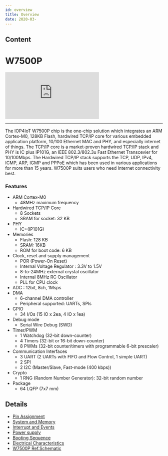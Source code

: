 ```yaml
---
id: overview
title: Overview
date: 2020-03-
---
```



## Content

# W7500P
![Figure 1 W7500 Chip](http://wizwiki.net/wiki/lib/exe/fetch.php?media=products:w7500p:20150908_171109.png "Figure 1 W7500P Chip")

----

The IOP4IoT W7500P chip is the one-chip solution which integrates an ARM Cortex-M0, 128KB Flash, hardwired TCP/IP core for various embedded application platform, 10/100 Ethernet MAC and PHY, and especially internet of things.
The TCP/IP core is a market-proven hardwired TCP/IP stack and PHY is IC plus IP101G, an IEEE 802.3/802.3u Fast Ethernet Transcevier for 10/100Mbps. The Hardwired TCP/IP stack supports the TCP, UDP, IPv4, ICMP, ARP, IGMP and PPPoE which has been used in various applications for more than 15 years. W7500P suits users who need Internet connectivity best.

### Features
* ARM Cortex-M0
  * 48MHz maximum frequency
* Hardwired TCP/IP Core
    * 8 Sockets
    * SRAM for socket: 32 KB
* PHY
    * IC+(IP101G)
* Memories
  * Flash: 128 KB
  * SRAM: 16KB
  * ROM for boot code: 6 KB
* Clock, reset and supply management
	* POR (Power-On Reset)
	* Internal Voltage Regulator : 3.3V to 1.5V
	* 8-to-24MHz external crystal oscillator
	* Internal 8MHz RC Oscillator
	* PLL for CPU clock
* ADC : 12bit, 8ch, 1Msps
* DMA
    * 6-channel DMA controller
    * Peripheral supported: UARTs, SPIs
* GPIO
    * 34 I/Os (15 IO x 2ea, 4 IO x 1ea)
* Debug mode
    * Serial Wire Debug (SWD)
* Timer/PWM
	* 1 Watchdog (32-bit down-counter)
	* 4 Timers (32-bit or 16-bit down-counter)
	* 8 PWMs (32-bit counter/timers with programmable 6-bit prescaler)
* Communication Interfaces
    * 3 UART (2 UARTs with FIFO and Flow Control, 1 simple UART)
    * 2 SPI
    * 2 I2C (Master/Slave, Fast-mode (400 kbps))
* Crypto
    * 1 RNG (Random Number Generator): 32-bit random number
* Package
    * 64 LQFP (7x7 mm)


## Details
- [Pin Assignment](http://wizwiki.net/wiki/doku.php?id=products:w7500p:overview:pinassignment)
- [System and Memory](http://wizwiki.net/wiki/doku.php?id=products:w7500:overview:systemandmemory)
- [Interrupt and Events](http://wizwiki.net/wiki/doku.php?id=products:w7500:overview:intandevents)
- [Power supply](http://wizwiki.net/wiki/doku.php?id=products:w7500:overview:powersupply)
- [Booting Sequence](http://wizwiki.net/wiki/doku.php?id=products:w7500:overview:booting)
- [Electrical Characteristics](http://wizwiki.net/wiki/doku.php?id=products:w7500p:overview:electric)
- [W7500P Ref.Schematic](http://wizwiki.net/wiki/doku.php?id=products:w7500p:ref_sch)
